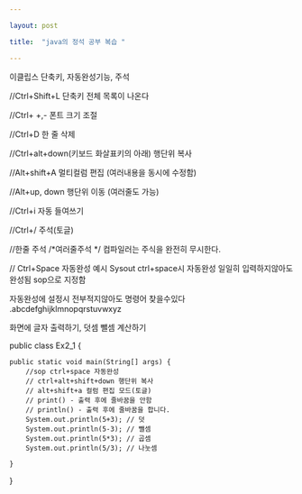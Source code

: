 ```yaml
---

layout: post

title:  "java의 정석 공부 복습 "

---
```


이클립스 단축키, 자동완성기능, 주석


//Ctrl+Shift+L 단축키 전체 목록이 나온다

//Ctrl+ +,-    폰트 크기 조절

//Ctrl+D  한 줄 삭제

//Ctrl+alt+down(키보드 화살표키의 아래) 행단위 복사

//Alt+shift+A 멀티컬럼 편집
(여러내용을 동시에 수정함)

//Alt+up, down 행단위 이동 (여러줄도 가능)

//Ctrl+i 자동 들여쓰기 


//Ctrl+/ 주석(토글)

//한줄 주석    /*여러줄주석 */ 컴파일러는 주식을 완전히 무시한다.

// Ctrl+Space 자동완성
예시 Sysout ctrl+space시 자동완성
일일히 입력하지않아도 완성됨
sop으로 지정함 

자동완성에 설정시 전부적지않아도 명령어 찾을수있다
.abcdefghijklmnopqrstuvwxyz

화면에 글자 출력하기, 덧셈 뺄셈 계산하기


public class Ex2_1 {

	public static void main(String[] args) {
		//sop ctrl+space 자동완성 
		// ctrl+alt+shift+down 행단위 복사 
		// alt+shift+a 컬럼 편집 모드(토글)
		// print() - 출력 후에 줄바꿈을 안함
		// println() - 출력 후에 줄바꿈을 합니다.
		System.out.println(5+3); // 덧
		System.out.println(5-3); // 뺄셈
		System.out.println(5*3); // 곱셈
		System.out.println(5/3); // 나눗셈
		
	}

}
